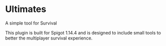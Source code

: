 # Ultimates
A simple tool for Survival

This plugin is built for Spigot 1.14.4 and is designed to include small tools to
better the multiplayer survival experience.

